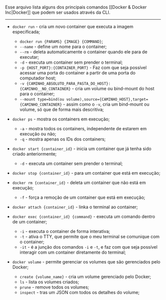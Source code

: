 Esse arquivo lista alguns dos principais comandos [[Docker & Docker Inc|Docker]] que podem ser usados através da CLI.

---

- `docker run` - cria um novo container que executa a imagem especificada;
	- `docker run {PARAMS} {IMAGE} {COMMAND}`;
	- `--name` - define um nome para o container;
	- `--rm` - deleta automaticamente o container quando ele para de executar;
	- `-d` - executa um container sem prender o terminal;
	- `-p {HOST_PORT}:{CONTAINER_PORT}` - Faz com que seja possível acessar uma porta do container a partir de uma porta do computador host;
	- `-v {CAMINHO_ABSOLUTO_PARA_PASTA_DO_HOST}:{CAMINHO__NO_CONTAINER}` - cria um volume ou bind-mount do host para o container;
	- `--mount type=bind(ou volume),source={CAMINHO_HOST},target={CAMINHO_CONTAINER}` - assim como o `-v`, cria um bind-mount ou volume, só que de forma mais descritiva;

- `docker ps` - mostra os containers em execução;
	- `-a` - mostra todos os containers, independente de estarem em execução ou não;
	- `-q` - mostra apenas os IDs dos containers;

- `docker start {container_id}` - inicia um container que já tenha sido criado anteriormente;
	- `-d` - executa um container sem prender o terminal;

- `docker stop {container_id}` - para um container que está em execução;

- `docker rm {container_id}` - deleta um container que não está em execução;
	- `-f` - força a remoção de um container que está em execução;

- `docker attach {container_id}` - linka o terminal ao container;
  
- `docker exec {container_id} {command}` - executa um comando dentro de um container;
	- `-i` - executa o container de forma interativa;
	- `-t` - ativa o TTY, que permite que o meu terminal se comunique com o container;
	- `-it` - é a junção dos comandos `-i` e `-t`, e faz com que seja possível interagir com um container diretamente do terminal;

- `docker volume` - permite gerenciar os volumes que são gerenciados pelo Docker;
	- `create {volume_name}` - cria um volume gerenciado pelo Docker;
	- `ls` - lista os volumes criados;
	-  `prune` - remove todos os volumes;
	- `inspect` - tras um JSON com todos os detalhes do volume;